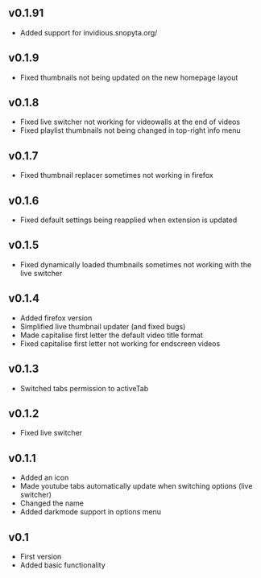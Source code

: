 ## v0.1.91
- Added support for invidious.snopyta.org/

## v0.1.9
- Fixed thumbnails not being updated on the new homepage layout

## v0.1.8
- Fixed live switcher not working for videowalls at the end of videos
- Fixed playlist thumbnails not being changed in top-right info menu

## v0.1.7
- Fixed thumbnail replacer sometimes not working in firefox

## v0.1.6
- Fixed default settings being reapplied when extension is updated

## v0.1.5
- Fixed dynamically loaded thumbnails sometimes not working with the live switcher

## v0.1.4
- Added firefox version
- Simplified live thumbnail updater (and fixed bugs)
- Made capitalise first letter the default video title format
- Fixed capitalise first letter not working for endscreen videos

## v0.1.3
- Switched tabs permission to activeTab

## v0.1.2
- Fixed live switcher

## v0.1.1
- Added an icon
- Made youtube tabs automatically update when switching options (live switcher)
- Changed the name
- Added darkmode support in options menu

## v0.1
- First version
- Added basic functionality
